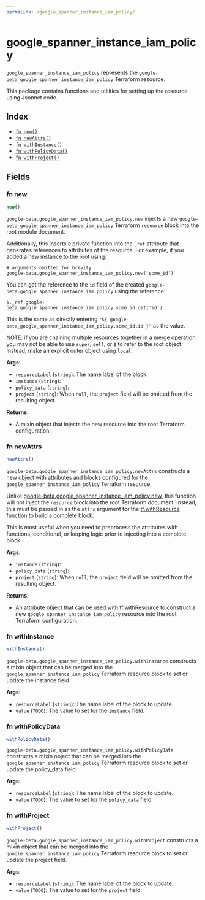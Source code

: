 ```yaml
---
permalink: /google_spanner_instance_iam_policy/
---
```


# google_spanner_instance_iam_policy

`google_spanner_instance_iam_policy` represents the `google-beta_google_spanner_instance_iam_policy` Terraform resource.



This package contains functions and utilities for setting up the resource using Jsonnet code.


## Index

* [`fn new()`](#fn-new)
* [`fn newAttrs()`](#fn-newattrs)
* [`fn withInstance()`](#fn-withinstance)
* [`fn withPolicyData()`](#fn-withpolicydata)
* [`fn withProject()`](#fn-withproject)

## Fields

### fn new

```ts
new()
```


`google-beta.google_spanner_instance_iam_policy.new` injects a new `google-beta_google_spanner_instance_iam_policy` Terraform `resource`
block into the root module document.

Additionally, this inserts a private function into the `_ref` attribute that generates references to attributes of the
resource. For example, if you added a new instance to the root using:

    # arguments omitted for brevity
    google-beta.google_spanner_instance_iam_policy.new('some_id')

You can get the reference to the `id` field of the created `google-beta.google_spanner_instance_iam_policy` using the reference:

    $._ref.google-beta_google_spanner_instance_iam_policy.some_id.get('id')

This is the same as directly entering `"${ google-beta_google_spanner_instance_iam_policy.some_id.id }"` as the value.

NOTE: if you are chaining multiple resources together in a merge operation, you may not be able to use `super`, `self`,
or `$` to refer to the root object. Instead, make an explicit outer object using `local`.

**Args**:
  - `resourceLabel` (`string`): The name label of the block.
  - `instance` (`string`): 
  - `policy_data` (`string`): 
  - `project` (`string`):  When `null`, the `project` field will be omitted from the resulting object.

**Returns**:
- A mixin object that injects the new resource into the root Terraform configuration.


### fn newAttrs

```ts
newAttrs()
```


`google-beta.google_spanner_instance_iam_policy.newAttrs` constructs a new object with attributes and blocks configured for the `google_spanner_instance_iam_policy`
Terraform resource.

Unlike [google-beta.google_spanner_instance_iam_policy.new](#fn-googlespannerinstanceiampolicynew), this function will not inject the `resource`
block into the root Terraform document. Instead, this must be passed in as the `attrs` argument for the
[tf.withResource](https://github.com/tf-libsonnet/core/tree/main/docs#fn-withresource) function to build a complete block.

This is most useful when you need to preprocess the attributes with functions, conditional, or looping logic prior to
injecting into a complete block.

**Args**:
  - `instance` (`string`): 
  - `policy_data` (`string`): 
  - `project` (`string`):  When `null`, the `project` field will be omitted from the resulting object.

**Returns**:
  - An attribute object that can be used with [tf.withResource](https://github.com/tf-libsonnet/core/tree/main/docs#fn-withresource) to construct a new `google_spanner_instance_iam_policy` resource into the root Terraform configuration.


### fn withInstance

```ts
withInstance()
```

`google-beta.google_spanner_instance_iam_policy.withInstance` constructs a mixin object that can be merged into the `google_spanner_instance_iam_policy`
Terraform resource block to set or update the instance field.



**Args**:
  - `resourceLabel` (`string`): The name label of the block to update.
  - `value` (`TODO`): The value to set for the `instance` field.


### fn withPolicyData

```ts
withPolicyData()
```

`google-beta.google_spanner_instance_iam_policy.withPolicyData` constructs a mixin object that can be merged into the `google_spanner_instance_iam_policy`
Terraform resource block to set or update the policy_data field.



**Args**:
  - `resourceLabel` (`string`): The name label of the block to update.
  - `value` (`TODO`): The value to set for the `policy_data` field.


### fn withProject

```ts
withProject()
```

`google-beta.google_spanner_instance_iam_policy.withProject` constructs a mixin object that can be merged into the `google_spanner_instance_iam_policy`
Terraform resource block to set or update the project field.



**Args**:
  - `resourceLabel` (`string`): The name label of the block to update.
  - `value` (`TODO`): The value to set for the `project` field.
